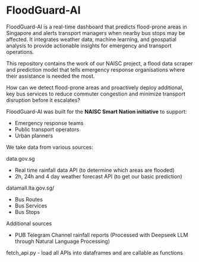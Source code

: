 # FloodGuard-AI

FloodGuard-AI is a real-time dashboard that predicts flood-prone areas in Singapore and alerts transport managers when nearby bus stops may be affected. It integrates weather data, machine learning, and geospatial analysis to provide actionable insights for emergency and transport operations.

This repository contains the work of our NAISC project, a flood data scraper and prediction model that tells emergency response organisations where their assistance is needed the most.

How can we detect flood-prone areas and proactively deploy additional, key bus services to reduce commuter congestion and minimize transport disruption before it escalates?

FloodGuard-AI was built for the **NAISC Smart Nation initiative** to support:

- Emergency response teams
- Public transport operators
- Urban planners

We take data from various sources:

data.gov.sg

- Real time rainfall data API (to determine which areas are flooded)
- 2h, 24h and 4 day weather forecast API (to get our basic prediction)

datamall.lta.gov.sg/

- Bus Routes
- Bus Services
- Bus Stops

Additional sources

- PUB Telegram Channel rainfall reports (Processed with Deepseek LLM through Natural Language Processing)

fetch_api.py - load all APIs into dataframes and are callable as functions
